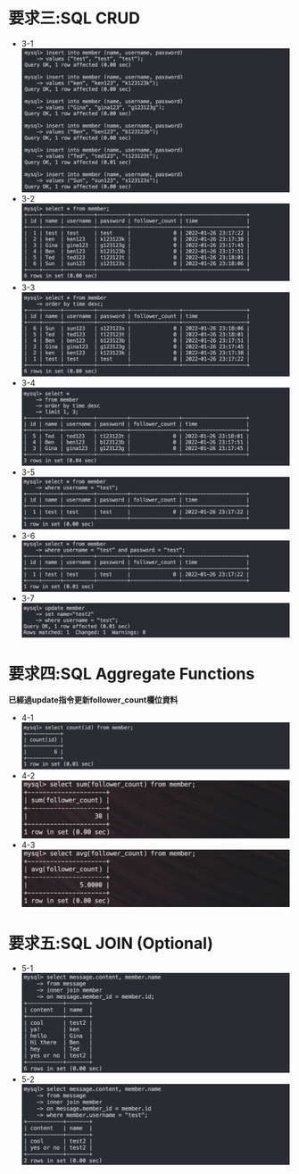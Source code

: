 # 要求三:SQL CRUD
* 3-1
![assignment3-1](./images/3-1.png)
* 3-2
![assignment3-2](./images/3-2.png)
* 3-3
![assignment3-3](./images/3-3.png)
* 3-4
![assignment3-4](./images/3-4.png)
* 3-5
![assignment3-5](./images/3-5.png)
* 3-6
![assignment3-6](./images/3-6.png)
* 3-7
![assignment3-7](./images/3-7.png)
# 要求四:SQL Aggregate Functions
**已經過update指令更新follower_count欄位資料**
* 4-1
![assignment4-1](./images/4-1.png)
* 4-2
![assignment4-2](./images/4-2.png)
* 4-3
![assignment4-3](./images/4-3.png)
# 要求五:SQL JOIN (Optional)
* 5-1
![assignment5-1](./images/5-1.png)
* 5-2
![assignment5-2](./images/5-2.png)
